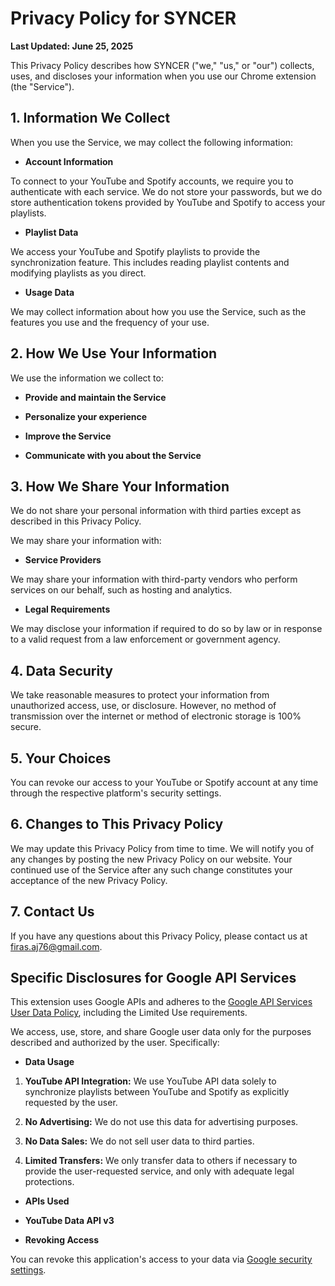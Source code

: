 # Privacy Policy for SYNCER

<!-- &nbsp; -->

**Last Updated: June 25, 2025**

This Privacy Policy describes how SYNCER ("we," "us," or "our") collects, uses, and discloses your information when you use our Chrome extension (the "Service").

<!-- &nbsp; -->

## 1. Information We Collect

When you use the Service, we may collect the following information:

- **Account Information**

To connect to your YouTube and Spotify accounts, we require you to authenticate with each service. We do not store your passwords, but we do store authentication tokens provided by YouTube and Spotify to access your playlists.

- **Playlist Data**

We access your YouTube and Spotify playlists to provide the synchronization feature. This includes reading playlist contents and modifying playlists as you direct.

- **Usage Data**

We may collect information about how you use the Service, such as the features you use and the frequency of your use.

<!-- &nbsp; -->

## 2. How We Use Your Information

We use the information we collect to:

- **Provide and maintain the Service**

- **Personalize your experience**

- **Improve the Service**

- **Communicate with you about the Service**

<!-- &nbsp; -->

## 3. How We Share Your Information

We do not share your personal information with third parties except as described in this Privacy Policy.

We may share your information with:

- **Service Providers**

We may share your information with third-party vendors who perform services on our behalf, such as hosting and analytics.

- **Legal Requirements**

We may disclose your information if required to do so by law or in response to a valid request from a law enforcement or government agency.

<!-- &nbsp; -->

## 4. Data Security

We take reasonable measures to protect your information from unauthorized access, use, or disclosure. However, no method of transmission over the internet or method of electronic storage is 100% secure.

<!-- &nbsp; -->

## 5. Your Choices

You can revoke our access to your YouTube or Spotify account at any time through the respective platform's security settings.

<!-- &nbsp; -->

## 6. Changes to This Privacy Policy

We may update this Privacy Policy from time to time. We will notify you of any changes by posting the new Privacy Policy on our website. Your continued use of the Service after any such change constitutes your acceptance of the new Privacy Policy.

<!-- &nbsp; -->

## 7. Contact Us

If you have any questions about this Privacy Policy, please contact us at firas.aj76@gmail.com.

<!-- &nbsp; -->

## Specific Disclosures for Google API Services

This extension uses Google APIs and adheres to the [Google API Services User Data Policy](https://developers.google.com/terms/api-services-user-data-policy), including the Limited Use requirements.

We access, use, store, and share Google user data only for the purposes described and authorized by the user. Specifically:

- **Data Usage**

1. **YouTube API Integration:** We use YouTube API data solely to synchronize playlists between YouTube and Spotify as explicitly requested by the user.

<!-- &nbsp; -->

2. **No Advertising:** We do not use this data for advertising purposes.

<!-- &nbsp; -->

3. **No Data Sales:** We do not sell user data to third parties.

<!-- &nbsp; -->

4. **Limited Transfers:** We only transfer data to others if necessary to provide the user-requested service, and only with adequate legal protections.

<!-- &nbsp; -->

- **APIs Used**

- **YouTube Data API v3**

<!-- &nbsp; -->

- **Revoking Access**

You can revoke this application's access to your data via [Google security settings](https://myaccount.google.com/permissions).
